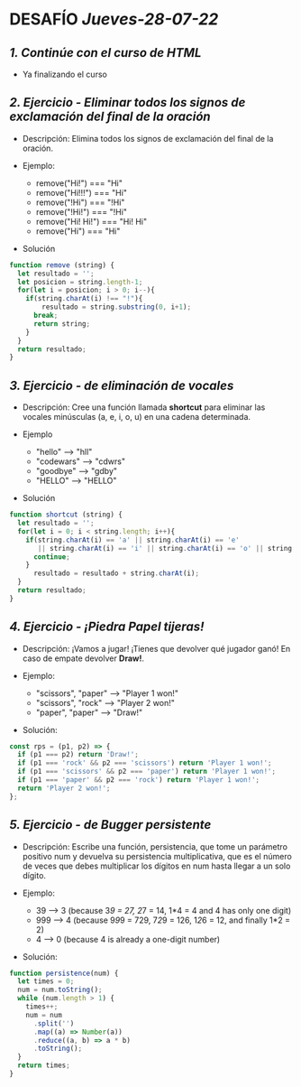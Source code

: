 # DESAFÍO *Jueves-28-07-22*


## *1. Continúe con el curso de HTML*

- Ya finalizando el curso

## *2. Ejercicio - Eliminar todos los signos de exclamación del final de la oración*

- Descripción: Elimina todos los signos de exclamación del final de la oración.
- Ejemplo:

  - remove("Hi!") === "Hi"
  - remove("Hi!!!") === "Hi"
  - remove("!Hi") === "!Hi"
  - remove("!Hi!") === "!Hi"
  - remove("Hi! Hi!") === "Hi! Hi"
  - remove("Hi") === "Hi"
  
- Solución

```javascript
function remove (string) {
  let resultado = '';
  let posicion = string.length-1;
  for(let i = posicion; i > 0; i--){
    if(string.charAt(i) !== "!"){
        resultado = string.substring(0, i+1);
      break;
      return string;
    }
  }
  return resultado;
}
  ```
  
## *3. Ejercicio - de eliminación de vocales*

- Descripción: Cree una función llamada **shortcut** para eliminar las vocales minúsculas (a, e, i, o, u) en una cadena determinada.
- Ejemplo
  - "hello"     -->  "hll"
  - "codewars"  -->  "cdwrs"
  - "goodbye"   -->  "gdby"
  - "HELLO"     -->  "HELLO"

- Solución

```javascript
function shortcut (string) {
  let resultado = '';
  for(let i = 0; i < string.length; i++){
    if(string.charAt(i) == 'a' || string.charAt(i) == 'e' 
       || string.charAt(i) == 'i' || string.charAt(i) == 'o' || string.charAt(i) == 'u' ){
      continue;
    }
      resultado = resultado + string.charAt(i);
  }
  return resultado;
}
```

## *4. Ejercicio - ¡Piedra Papel tijeras!*

- Descripción: ¡Vamos a jugar! ¡Tienes que devolver qué jugador ganó! En caso de empate devolver **Draw!**.
- Ejemplo:
  - "scissors", "paper" --> "Player 1 won!"
  - "scissors", "rock" --> "Player 2 won!"
  - "paper", "paper" --> "Draw!"

- Solución:

```javascript
const rps = (p1, p2) => {
  if (p1 === p2) return 'Draw!';
  if (p1 === 'rock' && p2 === 'scissors') return 'Player 1 won!';
  if (p1 === 'scissors' && p2 === 'paper') return 'Player 1 won!';
  if (p1 === 'paper' && p2 === 'rock') return 'Player 1 won!';
  return 'Player 2 won!';
};
```

## *5. Ejercicio - de Bugger persistente*

- Descripción: Escribe una función, persistencia, que tome un parámetro positivo num y devuelva su persistencia multiplicativa, que es el número de veces que debes multiplicar los dígitos en num hasta llegar a un solo dígito.

- Ejemplo:
  - 39 --> 3 (because 3*9 = 27, 2*7 = 14, 1*4 = 4 and 4 has only one digit)
  - 999 --> 4 (because 9*9*9 = 729, 7*2*9 = 126, 1*2*6 = 12, and finally 1*2 = 2)
  - 4 --> 0 (because 4 is already a one-digit number)

- Solución:

```javascript
function persistence(num) {
  let times = 0;
  num = num.toString();
  while (num.length > 1) {
    times++;
    num = num
      .split('')
      .map((a) => Number(a))
      .reduce((a, b) => a * b)
      .toString();
  }
  return times;
}
```
